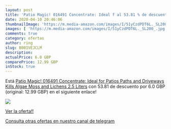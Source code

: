 ```yaml
---
layout: post
title: 'Patio Magic! 016491 Concentrate: Ideal f al 53.81 % de descuento'
date: 2020-04-10 20:46:06
thumbnailImage: 'https://m.media-amazon.com/images/I/51yCzdPDT6L._SL200_.jpg'
images: [ 'https://m.media-amazon.com/images/I/51yCzdPDT6L._SL200_.jpg' ]
comments: true
category: ofertas
author: ring
slug: B001VEJCLM
description:
actualPrice: 6.0 GBP
comparePrice: 12.99 GBP
inStock: true
---
```


Está [Patio Magic! 016491 Concentrate: Ideal for Patios  Paths and Driveways  Kills Algae  Moss and Lichens   2.5 Liters](https://www.amazon.com/dp/B001VEJCLM/?tag=redken08-20) con 53.81 de descuento por 6.0 GBP (original: 12.99 GBP) en el siguiente enlace!

[![](https://m.media-amazon.com/images/I/51yCzdPDT6L._SL200_.jpg)](https://www.amazon.com/dp/B001VEJCLM/?tag=redken08-20)

[Ver la oferta!!](https://www.amazon.com/dp/B001VEJCLM/?tag=redken08-20)

[Consulta otras ofertas en nuestro canal de telegram](https://t.me/s/ofertas25)
